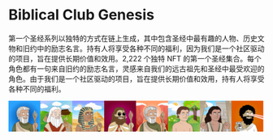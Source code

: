 # Biblical Club Genesis

第一个圣经系列以独特的方式在链上生成，其中包含圣经中最有趣的人物、历史文物和旧约中的励志名言。持有人将享受各种不同的福利，因为我们是一个社区驱动的项目，旨在提供长期价值和效用。2,222 个独特 NFT 的第一个圣经集合。每个角色都有一句来自旧约的励志名言，灵感来自我们的远古祖先和圣经中最受欢迎的角色。由于我们是一个社区驱动的项目，旨在提供长期价值和效用，持有人将享受各种不同的福利。

![NFT](unnamed.png)

